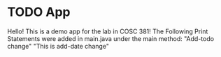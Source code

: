 # TODO App
Hello! This is a demo app for the lab in COSC 381!
The Following Print Statements were added in main.java under the main method:
"Add-todo change"
"This is add-date change"
